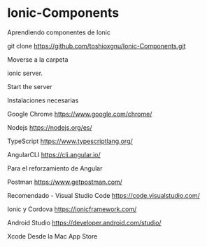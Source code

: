 # Ionic-Components
Aprendiendo componentes de Ionic 

git clone https://github.com/toshioxgnu/Ionic-Components.git

Moverse a la carpeta 

ionic server. 

Start the server

Instalaciones necesarias

Google Chrome
https://www.google.com/chrome/

Nodejs
https://nodejs.org/es/

TypeScript
https://www.typescriptlang.org/

AngularCLI
https://cli.angular.io/

Para el reforzamiento de Angular

Postman
https://www.getpostman.com/

Recomendado - Visual Studio Code
https://code.visualstudio.com/


Ionic y Cordova
https://ionicframework.com/

Android Studio
https://developer.android.com/studio/

Xcode
Desde la Mac App Store
